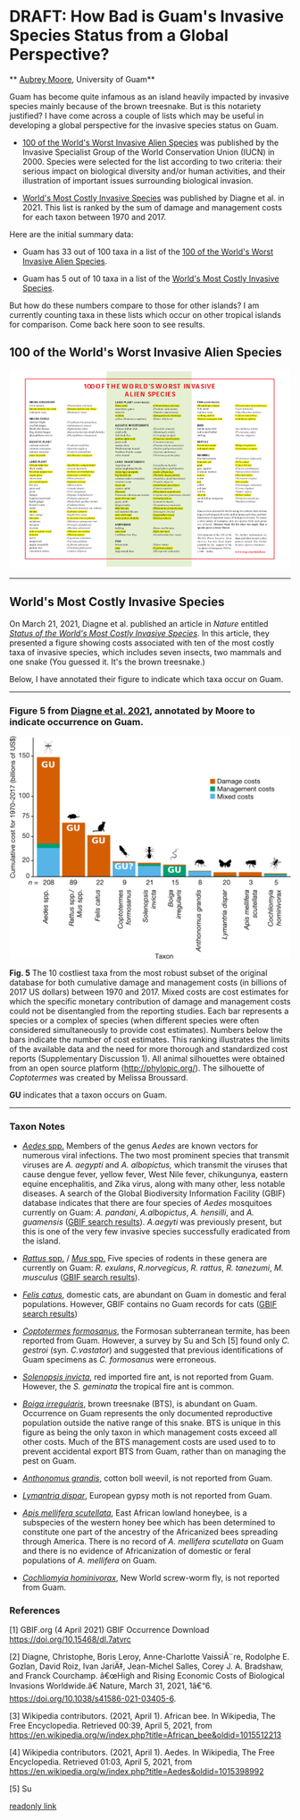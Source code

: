 # DRAFT: How Bad is Guam's Invasive Species Status from a Global Perspective?
**
[Aubrey Moore](mailto://aubreymoore@triton.uog.edu), University of Guam**

Guam has become quite infamous as an island heavily impacted by invasive species mainly because of the brown treesnake.  But is this notariety justified? I have come across a couple of lists which may be useful in developing a global perspective for the invasive species status on Guam. 

* [100 of the World's Worst Invasive Alien Species](http://issg.org/database/species/reference_files/100English.pdf) was published by the Invasive Specialist Group of the World Conservation Union (IUCN) in 2000.
Species were selected for the list according to two criteria: their serious impact on biological diversity and/or  human activities, and their illustration of important issues surrounding biological invasion. 

* [World's Most Costly Invasive Species](https://www.biodiversitydynamics.fr/wp-content/uploads/2021/03/InvaCostNature.pdf) was published by Diagne et al. in 2021. This list is ranked by the sum of damage and management costs for each taxon between 1970 and 2017.

Here are the initial summary data: 

* Guam has 33 out of 100 taxa in a list of the [100 of the World's Worst Invasive Alien Species](http://issg.org/database/species/reference_files/100English.pdf).

* Guam has 5 out of 10 taxa in a list of the [World's Most Costly Invasive Species](https://www.biodiversitydynamics.fr/wp-content/uploads/2021/03/InvaCostNature.pdf).

But how do these numbers compare to those for other islands? I am currently counting taxa in these lists which occur on other tropical islands for comparison. Come back here soon to see results. 

## 100 of the World's Worst Invasive Alien Species

![top100](guamtop100.png)

<hr>

## World's Most Costly Invasive Species

On March 21, 2021, Diagne et al. published an article in *Nature* entitled [*Status of the World's Most Costly Invasive Species*](https://www.biodiversitydynamics.fr/wp-content/uploads/2021/03/InvaCostNature.pdf). In this article, they presented a figure showing costs associated with ten of the most costly taxa of invasive species, which includes seven insects, two mammals and one snake (You guessed it. It's the brown treesnake.) 

Below, I have annotated their figure to indicate which taxa occur on Guam.

<hr>

### Figure 5 from [Diagne et al. 2021](https://doi.org/10.1038/s41586-021-03405-6), annotated by Moore to indicate occurrence on Guam.

![plot](5-annotated.png)

**Fig. 5** The 10 costliest taxa from the most robust subset of the original database for both cumulative damage and management costs (in billions of 2017 US dollars) between 1970 and 2017. Mixed costs are cost estimates for which the specific monetary contribution of damage and management costs could not be disentangled from the reporting studies. Each bar represents a species or a complex of species (when different species were often considered simultaneously to provide cost estimates). Numbers below the bars indicate the number of cost estimates. This ranking illustrates the limits of the available data and the need for more thorough and standardized cost reports (Supplementary Discussion 1). All animal silhouettes were obtained from an open source platform (http://phylopic.org/). The silhouette of *Coptotermes* was created by Melissa Broussard.

**GU** indicates that a taxon occurs on Guam.

<hr>

### Taxon Notes

* [*Aedes* spp.](https://en.wikipedia.org/wiki/Aedes) Members of the genus *Aedes* are known vectors for numerous viral infections. The two most prominent species that transmit viruses are *A. aegypti* and *A. albopictus,* which transmit the viruses that cause dengue fever, yellow fever, West Nile fever, chikungunya, eastern equine encephalitis, and Zika virus, along with many other, less notable diseases. A search of the Global Biodiversity Information Facility (GBIF) database indicates that there are four species of *Aedes* mosquitoes currently on Guam: *A. pandani*, *A.albopictus*, *A. hensilli*, and *A. guamensis* ([GBIF search results](https://doi.org/10.15468/dl.7atvrc)). *A.aegyti* was previously present, but this is one of the very few invasive species successfully eradicated from the island. 

* [*Rattus* spp.](https://en.wikipedia.org/wiki/Rattus) / [*Mus* spp.](https://en.wikipedia.org/wiki/Mus_(genus)) Five species of rodents in these genera are currently on Guam: *R. exulans*, *R.norvegicus*, *R. rattus*, *R. tanezumi*, *M. musculus* ([GBIF search results](https://doi.org/10.15468/dl.7atvrc)).

* [*Felis catus*](https://en.wikipedia.org/wiki/Cat), domestic cats, are abundant on Guam in domestic and feral populations. However,  GBIF contains no Guam records for cats ([GBIF search results](https://doi.org/10.15468/dl.7atvrc))

* [*Coptotermes formosanus*](https://en.wikipedia.org/wiki/Formosan_subterranean_termite), the Formosan subterranean termite, has been reported from Guam. However, a survey by Su and Sch [5] found only *C. gestroi* (syn. *C.vastator*) and suggested that previous identifications of Guam specimens as *C. formosanus* were erroneous. 

* [*Solenopsis invicta*](https://en.wikipedia.org/wiki/Red_imported_fire_ant), red imported fire ant, is not reported from Guam. However, the *S. geminata* the tropical fire ant is common. 

* [*Boiga irregularis*](https://en.wikipedia.org/wiki/Brown_tree_snake), brown treesnake (BTS), is abundant on Guam.  Occurrence on Guam represents the only documented reproductive population outside the native range of this snake. BTS is unique in this figure as being the only taxon in which management costs exceed all other costs. Much of the BTS management costs are used used to to prevent accidental export BTS from Guam, rather than on managing the pest on Guam. 

* [*Anthonomus grandis*](https://en.wikipedia.org/wiki/Boll_weevil), cotton boll weevil, is not reported from Guam.

* [*Lymantria dispar*](https://en.wikipedia.org/wiki/Lymantria_dispar), European gypsy moth is not reported from Guam.

* [*Apis mellifera scutellata*](https://en.wikipedia.org/wiki/African_bee), East African lowland honeybee, is a subspecies of the western honey bee which has been determined to constitute one part of the ancestry of the Africanized bees spreading through America. There is no record of *A. mellifera scutellata* on Guam and there is no evidence of Africanization of domestic or feral populations of *A. mellifera* on Guam.

* [*Cochliomyia hominivorax*](https://en.wikipedia.org/wiki/Cochliomyia_hominivorax), New World screw-worm fly, is not reported from Guam.

### References

[1] GBIF.org (4 April 2021) GBIF Occurrence Download https://doi.org/10.15468/dl.7atvrc

[2] Diagne, Christophe, Boris Leroy, Anne-Charlotte VaissiÃ¨re, Rodolphe E. Gozlan, David Roiz, Ivan JariÄ‡, Jean-Michel Salles, Corey J. A. Bradshaw, and Franck Courchamp. â€œHigh and Rising Economic Costs of Biological Invasions Worldwide.â€ Nature, March 31, 2021, 1â€“6. https://doi.org/10.1038/s41586-021-03405-6.

[3] Wikipedia contributors. (2021, April 1). African bee. In Wikipedia, The Free Encyclopedia. Retrieved 00:39, April 5, 2021, from https://en.wikipedia.org/w/index.php?title=African_bee&oldid=1015512213

[4] Wikipedia contributors. (2021, April 1). Aedes. In Wikipedia, The Free Encyclopedia. Retrieved 01:03, April 5, 2021, from https://en.wikipedia.org/w/index.php?title=Aedes&oldid=1015398992

[5] Su

[readonly link](https://www.nature.com/articles/s41586-021-03405-6.epdf?sharing_token=gzAIS34eQrFgpg6755NR9NRgN0jAjWel9jnR3ZoTv0N-hjc_skiWnPirhq64a5g9G8FoO2H0zrGElFjOf25pdvBarBVWKpyVc4jJeaw5SUrONw3ngCedft-uNLJQKdH_zr8n3z-cnlZHS9Q5JV34q9vMLLF7xtWbZPnfYRMSH3s%3D)

